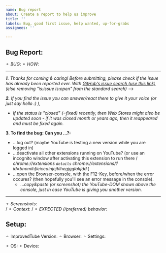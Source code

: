```yaml
---
name: Bug report
about: Create a report to help us improve
title: ''
labels: Bug, good first issue, help wanted, up-for-grabs
assignees: ''

---
```


## Bug Report:
 ⚬ *BUG*:   <!-- (a clear/concise description) -->
 ⚬ *HOW*:   <!-- Steps to **reproduce** the Bug. ( Might require your specific combination of browser, versions, extensions, settings ) -->

---

<!-- ( please Click:"PREVIEW" , to understand this template ) -->

_**1.**  Thanks for coming & caring! Before submitting, please check if the issue has already been reported ever. With  [GitHub's issue search (use this link)](https://github.com/ImprovedTube/ImprovedTube/issues?q=)  (else removing "is:issue is:open" from the standard search)_ -->

_**2.** If you find the issue you can answer/react there to give it your voice (or just say hello :) ),_ 
 - _If the status is  "closed" (=fixed) recently, then Web Stores might also be updated soon - if 
    it was closed month or years ago, then it reappeared and must be fixed again._

**3. To find the bug: Can you ...?:**
  - ...log out? (maybe YouTube is testing a new version while you are logged in)
  - ...deactivate all other extensions running on YouTube? (or use an incognito window after activating this extension to run there  / _chrome://extensions `details`    chrome://extensions/?id=bnomihfieiccainjcjblhegjgglakjdd_ )
  -  ...open the Browser-console, with the F12-Key, before/when the error occures?  (then hopefully you'll see an error message in the console). 
     -  ..._copy&paste (or screenshot) the YouTube-DOM shown above the console, just in case YouTube is giving you another version._

---

 ⚬ *Screenshots*:   <!-- (maybe) -->   
/  ⚬ *Context*:      <!-- (Additional context maybe)  --> 
/  ⚬ *EXPECTED (/preferred) behavior*:

##  Setup:           
⚬ ImprovedTube Version:    <!--  [e.g. 4.1.1 You can find it at the ⋮ icon>settings>version]   -->
⚬ Browser:    <!--  [e.g.  Chromium 83.0.4103.116  / Firefox / Safari / ...] -->
⚬ Settings:   <!--  Maybe Attach exported settings  `(ImprovedTube -> Settings -> Backup & reset -> Export settings)`  -->
  <!-- Maybe fill in more**details**:  -->
⚬ OS:          <!--  [e.g. Linux Ubuntu 16 /  Windows 7 / Mac OSX /  iOS ]  -->
⚬ Device:    <!--  [if applicable e.g. iPhone6] -->

<!-- Many thanks & smiles !  -->
